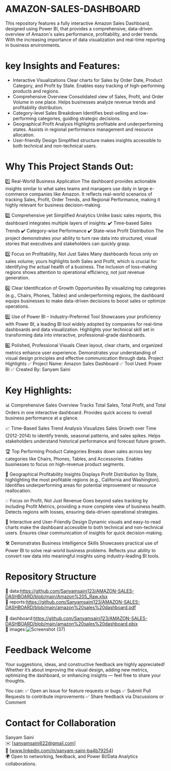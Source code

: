 # AMAZON-SALES-DASHBOARD
This repository features a fully interactive Amazon Sales Dashboard, designed using Power BI, that provides a comprehensive, data-driven overview of Amazon's sales performance, profitability, and order trends. With the increasing importance of data visualization and real-time reporting in business environments.

# key Insights and Features: 

* Interactive Visualizations Clear charts for Sales by Order Date, Product Category, and Profit by State.
Enables easy tracking of high-performing products and regions.
* Comprehensive Overview Consolidated view of Sales, Profit, and Order Volume in one place.
Helps businesses analyze revenue trends and profitability distribution.
* Category-level Sales Breakdown Identifies best-selling and low-performing categories, guiding strategic decisions.
* Geographical Profit Analysis Highlights profitable and underperforming states.
Assists in regional performance management and resource allocation.
* User-friendly Design Simplified structure makes insights accessible to both technical and non-technical users.

# Why This Project Stands Out:
1️⃣ Real-World Business Application
The dashboard provides actionable insights similar to what sales teams and managers use daily in large e-commerce companies like Amazon.
It reflects real-world scenarios of tracking Sales, Profit, Order Trends, and Regional Performance, making it highly relevant for business decision-making.

2️⃣ Comprehensive yet Simplified Analytics
Unlike basic sales reports, this dashboard integrates multiple layers of insights:
✔️ Time-based Sales Trends
✔️ Category-wise Performance
✔️ State-wise Profit Distribution
The project demonstrates your ability to turn raw data into structured, visual stories that executives and stakeholders can quickly grasp.

3️⃣ Focus on Profitability, Not Just Sales
Many dashboards focus only on sales volume; yours highlights both Sales and Profit, which is crucial for identifying the actual health of a business.
The inclusion of loss-making regions shows attention to operational efficiency, not just revenue generation.

4️⃣ Clear Identification of Growth Opportunities
By visualizing top categories (e.g., Chairs, Phones, Tables) and underperforming regions, the dashboard equips businesses to make data-driven decisions to boost sales or optimize operations.

5️⃣ Use of Power BI – Industry-Preferred Tool
Showcases your proficiency with Power BI, a leading BI tool widely adopted by companies for real-time dashboards and data visualization.
Highlights your technical skill set in transforming data into interactive, professional-grade dashboards.

6️⃣ Polished, Professional Visuals
Clean layout, clear charts, and organized metrics enhance user experience.
Demonstrates your understanding of visual design principles and effective communication through data.
Project Highlights
✅ Project Name: Amazon Sales Dashboard
✅ Tool Used: Power BI
✅ Created By: Sanyam Saini

# Key Highlights:
📊 Comprehensive Sales Overview
Tracks Total Sales, Total Profit, and Total Orders in one interactive dashboard.
Provides quick access to overall business performance at a glance.

📈 Time-Based Sales Trend Analysis
Visualizes Sales Growth over Time (2012-2014) to identify trends, seasonal patterns, and sales spikes.
Helps stakeholders understand historical performance and forecast future growth.

🏆 Top Performing Product Categories
Breaks down sales across key categories like Chairs, Phones, Tables, and Accessories.
Enables businesses to focus on high-revenue product segments.

📍 Geographical Profitability Insights
Displays Profit Distribution by State, highlighting the most profitable regions (e.g., California and Washington).
Identifies underperforming areas for potential improvement or resource reallocation.

💡 Focus on Profit, Not Just Revenue
Goes beyond sales tracking by including Profit Metrics, providing a more complete view of business health.
Detects regions with losses, ensuring data-driven operational strategies.

🎯 Interactive and User-Friendly Design
Dynamic visuals and easy-to-read charts make the dashboard accessible to both technical and non-technical users.
Ensures clear communication of insights for quick decision-making.

🛠 Demonstrates Business Intelligence Skills
Showcases practical use of Power BI to solve real-world business problems.
Reflects your ability to convert raw data into meaningful insights using industry-leading BI tools.
# Repository Structure
📂 data:https://github.com/Sanyamsaini123/AMAZON-SALES-DASHBOARD/blob/main/Amazon%205_Raw.xlsx <br />
📂 reports:https://github.com/Sanyamsaini123/AMAZON-SALES-DASHBOARD/blob/main/amazon%20sales%20dashboard.pdf <br/>  
📂 dashboard:https://github.com/Sanyamsaini123/AMAZON-SALES-DASHBOARD/blob/main/amazon%20sales%20dashboard.pbix <br />
📂 images:![Screenshot (37)](https://github.com/user-attachments/assets/682830c2-cfe4-4be2-a1d6-df1ab6ca0e3c)
  
# Feedback Welcome
Your suggestions, ideas, and constructive feedback are highly appreciated!
Whether it’s about improving the visual design, adding new metrics, optimizing the dashboard, or enhancing insights — feel free to share your thoughts.

You can:
✅ Open an Issue for feature requests or bugs
✅ Submit Pull Requests to contribute improvements
✅ Share feedback via Discussions or Comment

# Contact for Collaboration
Sanyam Saini <br />
✉️ [sanyamsaini622@gmail.com] <br />
💼 [www.linkedin.com/in/sanyam-saini-ba4b79254] <br />
🌍 Open to networking, feedback, and Power BI/Data Analytics collaborations.







